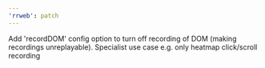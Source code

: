 ```yaml
---
'rrweb': patch
---
```


Add 'recordDOM' config option to turn off recording of DOM (making recordings unreplayable). Specialist use case e.g. only heatmap click/scroll recording

